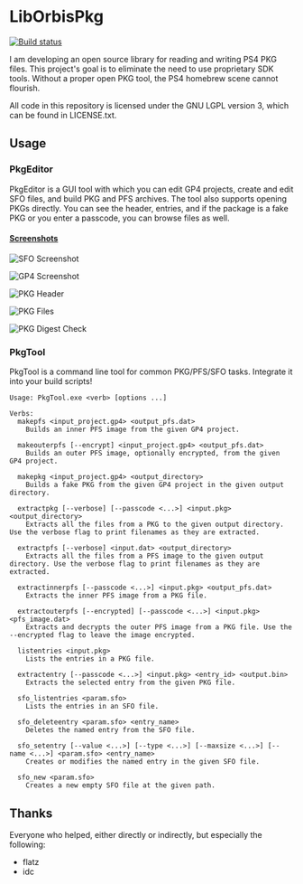 # LibOrbisPkg
[![Build status](https://ci.appveyor.com/api/projects/status/f0bok1ljnshd2dr0?svg=true)](https://ci.appveyor.com/project/maxton/liborbispkg/build/artifacts)

I am developing an open source library for reading and writing PS4 PKG files.
This project's goal is to eliminate the need to use proprietary SDK tools.
Without a proper open PKG tool, the PS4 homebrew scene cannot flourish. 

All code in this repository is licensed under the GNU LGPL version 3, which can be found in LICENSE.txt.

## Usage

### PkgEditor
PkgEditor is a GUI tool with which you can edit GP4 projects, create and edit SFO files, and build PKG and PFS archives.
The tool also supports opening PKGs directly. You can see the header, entries, and if the package is a fake PKG or
you enter a passcode, you can browse files as well.

#### [Screenshots](https://imgur.com/a/n0cP5Ox)

![SFO Screenshot](https://i.imgur.com/jad4qWZ.png)

![GP4 Screenshot](https://i.imgur.com/cjEzB6T.png)

![PKG Header](https://i.imgur.com/X5zRkRt.png)

![PKG Files](https://i.imgur.com/1rvFgqC.png)

![PKG Digest Check](https://i.imgur.com/pFIVRNh.png)

### PkgTool
PkgTool is a command line tool for common PKG/PFS/SFO tasks. Integrate it into your build scripts!

```
Usage: PkgTool.exe <verb> [options ...]

Verbs:
  makepfs <input_project.gp4> <output_pfs.dat>
    Builds an inner PFS image from the given GP4 project.

  makeouterpfs [--encrypt] <input_project.gp4> <output_pfs.dat>
    Builds an outer PFS image, optionally encrypted, from the given GP4 project.

  makepkg <input_project.gp4> <output_directory>
    Builds a fake PKG from the given GP4 project in the given output directory.

  extractpkg [--verbose] [--passcode <...>] <input.pkg> <output_directory>
    Extracts all the files from a PKG to the given output directory. Use the verbose flag to print filenames as they are extracted.

  extractpfs [--verbose] <input.dat> <output_directory>
    Extracts all the files from a PFS image to the given output directory. Use the verbose flag to print filenames as they are extracted.

  extractinnerpfs [--passcode <...>] <input.pkg> <output_pfs.dat>
    Extracts the inner PFS image from a PKG file.

  extractouterpfs [--encrypted] [--passcode <...>] <input.pkg> <pfs_image.dat>
    Extracts and decrypts the outer PFS image from a PKG file. Use the --encrypted flag to leave the image encrypted.

  listentries <input.pkg>
    Lists the entries in a PKG file.

  extractentry [--passcode <...>] <input.pkg> <entry_id> <output.bin>
    Extracts the selected entry from the given PKG file.

  sfo_listentries <param.sfo>
    Lists the entries in an SFO file.

  sfo_deleteentry <param.sfo> <entry_name>
    Deletes the named entry from the SFO file.

  sfo_setentry [--value <...>] [--type <...>] [--maxsize <...>] [--name <...>] <param.sfo> <entry_name>
    Creates or modifies the named entry in the given SFO file.

  sfo_new <param.sfo>
    Creates a new empty SFO file at the given path.
 ```

## Thanks
Everyone who helped, either directly or indirectly, but especially the following:

- flatz
- idc
